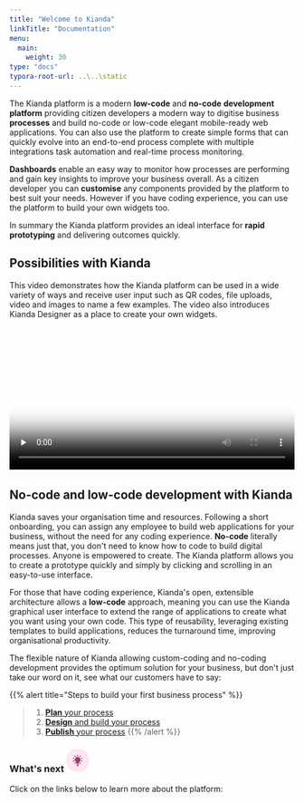 ```yaml
---
title: "Welcome to Kianda"
linkTitle: "Documentation"
menu:
  main:
    weight: 30
type: "docs"
typora-root-url: ..\..\static
---
```


The Kianda platform is a modern **low-code** and **no-code** **development platform** providing citizen developers a modern way to digitise business **processes** and build no-code or low-code elegant mobile-ready web applications. You can also use the platform to create simple forms that can quickly evolve into an end-to-end process complete with multiple integrations task automation and real-time process monitoring. 

**Dashboards** enable an easy way to monitor how processes are performing and gain key insights to improve your business overall. As a citizen developer you can **customise** any components provided by the platform to best suit your needs. However if you have coding experience, you can use the platform to build your own widgets too. 

In summary the Kianda platform provides an ideal interface for **rapid prototyping** and delivering outcomes quickly.



## Possibilities with Kianda ## 

This video demonstrates how the Kianda platform can be used in a wide variety of ways and receive user input such as QR codes, file uploads, video and images to name a few examples. The video also introduces Kianda Designer as a place to create your own widgets. 

<video width="100%" style="width:100%" controls preload="none" poster="/images/possibilities.jpg">
    <source src="/videos/possibilities.mp4">
    Your browser does not support the video tag.
    </source>
</video>




## No-code and low-code development with Kianda

Kianda saves your organisation time and resources. Following a short onboarding, you can assign any employee to build web applications for your business, without the need for any coding experience. **No-code** literally means just that, you don't need to know how to code to build digital processes. Anyone is empowered to create. The Kianda platform allows you to create a prototype quickly and simply by clicking and scrolling in an easy-to-use interface. 

For those that have coding experience, Kianda's open, extensible architecture allows a **low-code** approach, meaning you can use the Kianda graphical user interface to extend the range of applications to create what you want using your own code. This type of reusability, leveraging existing templates to build applications, reduces the turnaround time, improving organisational productivity.

The flexible nature of Kianda allowing custom-coding and no-coding development provides the optimum solution for your business, but don't just take our word on it, see what our customers have to say: 


{{% alert title="Steps to build your first business process" %}}
> 1. [**Plan** your process](/docs/getting-started/create-first-process/plan-your-process/)
> 2. [**Design** and build your process](/docs/getting-started/create-first-process/design-and-build/)
> 3. [**Publish** your process](/docs/getting-started/create-first-process/publish-your-process/)
{{% /alert %}}



### What's next <img src="/images/18.png" alt="Idea icon" width="41px" height="41px"/>

Click on the links below to learn more about the platform:
